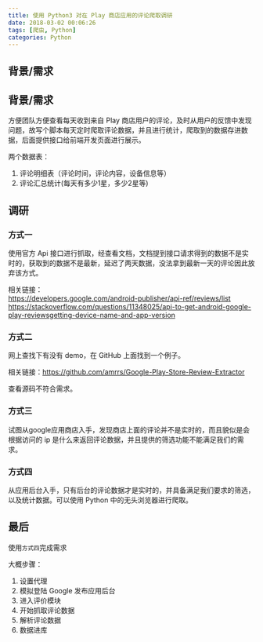```yaml
---
title: 使用 Python3 对在 Play 商店应用的评论爬取调研
date: 2018-03-02 00:06:26
tags: [爬虫, Python]
categories: Python
---
```


## 背景/需求

## 背景/需求

方便团队方便查看每天收到来自 Play 商店用户的评论，及时从用户的反馈中发现问题，故写个脚本每天定时爬取评论数据，并且进行统计，爬取到的数据存进数据，后面提供接口给前端开发页面进行展示。

两个数据表：
1. 评论明细表（评论时间，评论内容，设备信息等）
2. 评论汇总统计(每天有多少1星，多少2星等)

## 调研

### 方式一

使用官方 Api 接口进行抓取，经查看文档，文档提到接口请求得到的数据不是实时的，获取到的数据不是最新，延迟了两天数据，没法拿到最新一天的评论因此放弃该方式。

相关链接：  
https://developers.google.com/android-publisher/api-ref/reviews/list  
https://stackoverflow.com/questions/11348025/api-to-get-android-google-play-reviewsgetting-device-name-and-app-version

### 方式二

网上查找下有没有 demo，在 GitHub 上面找到一个例子。

相关链接：https://github.com/amrrs/Google-Play-Store-Review-Extractor

查看源码不符合需求。

### 方式三

试图从google应用商店入手，发现商店上面的评论并不是实时的，而且貌似是会根据访问的 ip 是什么来返回评论数据，并且提供的筛选功能不能满足我们的需求。

### 方式四

从应用后台入手，只有后台的评论数据才是实时的，并具备满足我们要求的筛选，以及统计数据。可以使用 Python 中的无头浏览器进行爬取。


## 最后

使用``方式四``完成需求

大概步骤：

1. 设置代理
2. 模拟登陆 Google 发布应用后台
3. 进入评价模块
4. 开始抓取评论数据
5. 解析评论数据
6. 数据进库

